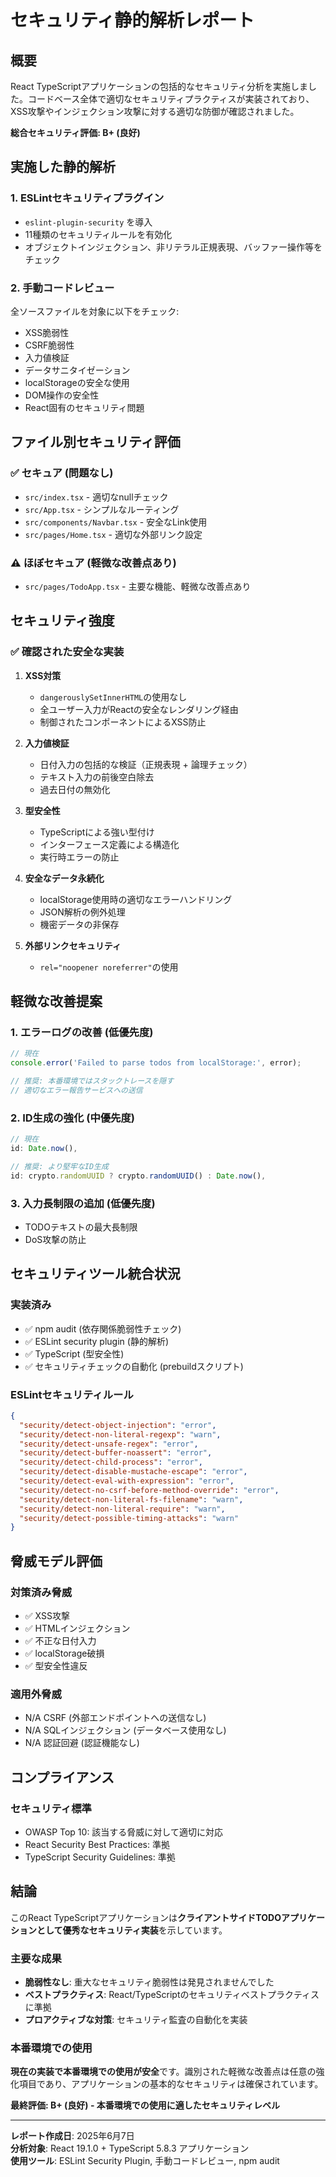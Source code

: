 # セキュリティ静的解析レポート

## 概要

React TypeScriptアプリケーションの包括的なセキュリティ分析を実施しました。コードベース全体で適切なセキュリティプラクティスが実装されており、XSS攻撃やインジェクション攻撃に対する適切な防御が確認されました。

**総合セキュリティ評価: B+ (良好)**

## 実施した静的解析

### 1. ESLintセキュリティプラグイン
- `eslint-plugin-security` を導入
- 11種類のセキュリティルールを有効化
- オブジェクトインジェクション、非リテラル正規表現、バッファー操作等をチェック

### 2. 手動コードレビュー
全ソースファイルを対象に以下をチェック:
- XSS脆弱性
- CSRF脆弱性
- 入力値検証
- データサニタイゼーション
- localStorageの安全な使用
- DOM操作の安全性
- React固有のセキュリティ問題

## ファイル別セキュリティ評価

### ✅ セキュア (問題なし)
- `src/index.tsx` - 適切なnullチェック
- `src/App.tsx` - シンプルなルーティング
- `src/components/Navbar.tsx` - 安全なLink使用
- `src/pages/Home.tsx` - 適切な外部リンク設定

### ⚠️ ほぼセキュア (軽微な改善点あり)
- `src/pages/TodoApp.tsx` - 主要な機能、軽微な改善点あり

## セキュリティ強度

### ✅ 確認された安全な実装
1. **XSS対策**
   - `dangerouslySetInnerHTML`の使用なし
   - 全ユーザー入力がReactの安全なレンダリング経由
   - 制御されたコンポーネントによるXSS防止

2. **入力値検証**
   - 日付入力の包括的な検証（正規表現 + 論理チェック）
   - テキスト入力の前後空白除去
   - 過去日付の無効化

3. **型安全性**
   - TypeScriptによる強い型付け
   - インターフェース定義による構造化
   - 実行時エラーの防止

4. **安全なデータ永続化**
   - localStorage使用時の適切なエラーハンドリング
   - JSON解析の例外処理
   - 機密データの非保存

5. **外部リンクセキュリティ**
   - `rel="noopener noreferrer"`の使用

## 軽微な改善提案

### 1. エラーログの改善 (低優先度)
```typescript
// 現在
console.error('Failed to parse todos from localStorage:', error);

// 推奨: 本番環境ではスタックトレースを隠す
// 適切なエラー報告サービスへの送信
```

### 2. ID生成の強化 (中優先度)
```typescript
// 現在
id: Date.now(),

// 推奨: より堅牢なID生成
id: crypto.randomUUID ? crypto.randomUUID() : Date.now(),
```

### 3. 入力長制限の追加 (低優先度)
- TODOテキストの最大長制限
- DoS攻撃の防止

## セキュリティツール統合状況

### 実装済み
- ✅ npm audit (依存関係脆弱性チェック)
- ✅ ESLint security plugin (静的解析)
- ✅ TypeScript (型安全性)
- ✅ セキュリティチェックの自動化 (prebuildスクリプト)

### ESLintセキュリティルール
```json
{
  "security/detect-object-injection": "error",
  "security/detect-non-literal-regexp": "warn",
  "security/detect-unsafe-regex": "error",
  "security/detect-buffer-noassert": "error",
  "security/detect-child-process": "error",
  "security/detect-disable-mustache-escape": "error",
  "security/detect-eval-with-expression": "error",
  "security/detect-no-csrf-before-method-override": "error",
  "security/detect-non-literal-fs-filename": "warn",
  "security/detect-non-literal-require": "warn",
  "security/detect-possible-timing-attacks": "warn"
}
```

## 脅威モデル評価

### 対策済み脅威
- ✅ XSS攻撃
- ✅ HTMLインジェクション
- ✅ 不正な日付入力
- ✅ localStorage破損
- ✅ 型安全性違反

### 適用外脅威
- N/A CSRF (外部エンドポイントへの送信なし)
- N/A SQLインジェクション (データベース使用なし)
- N/A 認証回避 (認証機能なし)

## コンプライアンス

### セキュリティ標準
- OWASP Top 10: 該当する脅威に対して適切に対応
- React Security Best Practices: 準拠
- TypeScript Security Guidelines: 準拠

## 結論

このReact TypeScriptアプリケーションは**クライアントサイドTODOアプリケーションとして優秀なセキュリティ実装**を示しています。

### 主要な成果
- **脆弱性なし**: 重大なセキュリティ脆弱性は発見されませんでした
- **ベストプラクティス**: React/TypeScriptのセキュリティベストプラクティスに準拠
- **プロアクティブな対策**: セキュリティ監査の自動化を実装

### 本番環境での使用
**現在の実装で本番環境での使用が安全**です。識別された軽微な改善点は任意の強化項目であり、アプリケーションの基本的なセキュリティは確保されています。

**最終評価: B+ (良好) - 本番環境での使用に適したセキュリティレベル**

---

**レポート作成日**: 2025年6月7日  
**分析対象**: React 19.1.0 + TypeScript 5.8.3 アプリケーション  
**使用ツール**: ESLint Security Plugin, 手動コードレビュー, npm audit